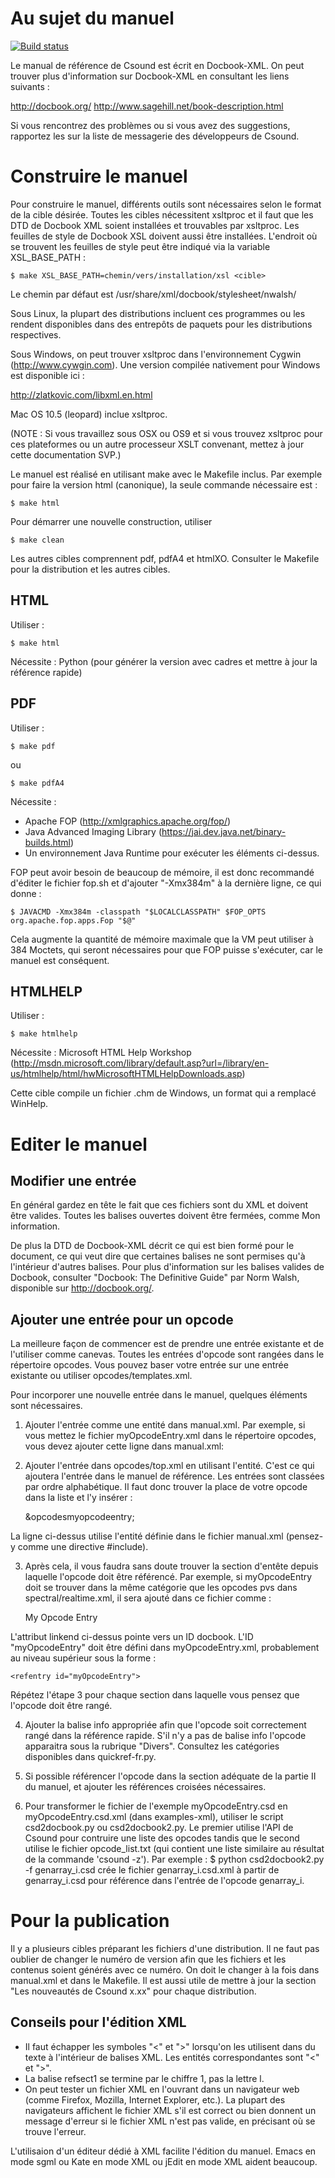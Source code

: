 # Au sujet du manuel 

[![Build status](https://travis-ci.org/csound/manual-fr.svg?branch=master)](https://travis-ci.org/csound/manual-fr)

Le manual de référence de Csound est écrit en Docbook-XML. On peut trouver plus
d'information sur Docbook-XML en consultant les liens suivants :

http://docbook.org/
http://www.sagehill.net/book-description.html

Si vous rencontrez des problèmes ou si vous avez des suggestions, rapportez les
sur la liste de messagerie des développeurs de Csound.


# Construire le manuel

Pour construire le manuel, différents outils sont nécessaires selon le format
de la cible désirée. Toutes les cibles nécessitent xsltproc et il faut que les
DTD de Docbook XML soient installées et trouvables par xsltproc. Les feuilles
de style de Docbook XSL doivent aussi être installées. L'endroit où se trouvent
les feuilles de style peut être indiqué via la variable XSL_BASE_PATH :

    $ make XSL_BASE_PATH=chemin/vers/installation/xsl <cible>

Le chemin par défaut est /usr/share/xml/docbook/stylesheet/nwalsh/

Sous Linux, la plupart des distributions incluent ces programmes ou les rendent
disponibles dans des entrepôts de paquets pour les distributions respectives.

Sous Windows, on peut trouver xsltproc dans l'environnement Cygwin
(http://www.cywgin.com). Une version compilée nativement pour Windows est
disponible ici :

http://zlatkovic.com/libxml.en.html

Mac OS 10.5 (leopard) inclue xsltproc.

(NOTE : Si vous travaillez sous OSX ou OS9 et si vous trouvez xsltproc pour ces
plateformes ou un autre processeur XSLT convenant, mettez à jour cette
documentation SVP.)

Le manuel est réalisé en utilisant make avec le Makefile inclus. Par exemple
pour faire la version html (canonique), la seule commande nécessaire est :

    $ make html

Pour démarrer une nouvelle construction, utiliser

    $ make clean

Les autres cibles comprennent pdf, pdfA4 et htmlXO. Consulter le Makefile pour
la distribution et les autres cibles.


## HTML 

Utiliser :

    $ make html

Nécessite : Python (pour générer la version avec cadres et mettre à jour la
            référence rapide)


## PDF 

Utiliser :

    $ make pdf

ou

    $ make pdfA4

Nécessite : 

* Apache FOP (http://xmlgraphics.apache.org/fop/)
* Java Advanced Imaging Library (https://jai.dev.java.net/binary-builds.html)
* Un environnement Java Runtime pour exécuter les éléments ci-dessus.

FOP peut avoir besoin de beaucoup de mémoire, il est donc recommandé d'éditer le
fichier fop.sh et d'ajouter "-Xmx384m" à la dernière ligne, ce qui donne :

    $ JAVACMD -Xmx384m -classpath "$LOCALCLASSPATH" $FOP_OPTS org.apache.fop.apps.Fop "$@"

Cela augmente la quantité de mémoire maximale que la VM peut utiliser à 384 Moctets,
qui seront nécessaires pour que FOP puisse s'exécuter, car le manuel est conséquent.


## HTMLHELP 

Utiliser :

    $ make htmlhelp

Nécessite : Microsoft HTML Help Workshop
              (http://msdn.microsoft.com/library/default.asp?url=/library/en-us/htmlhelp/html/hwMicrosoftHTMLHelpDownloads.asp)

Cette cible compile un fichier .chm de Windows, un format qui a remplacé WinHelp.


# Editer le manuel

## Modifier une entrée

En général gardez en tête le fait que ces fichiers sont du XML et doivent être
valides. Toutes les balises ouvertes doivent être fermées, comme
<para>Mon information</para>.

De plus la DTD de Docbook-XML décrit ce qui est bien formé pour le document, ce
qui veut dire que certaines balises ne sont permises qu'à l'intérieur d'autres
balises. Pour plus d'information sur les balises valides de Docbook, consulter
"Docbook: The Definitive Guide" par Norm Walsh, disponible sur
http://docbook.org/.


## Ajouter une entrée pour un opcode 

La meilleure façon de commencer est de prendre une entrée existante et de
l'utiliser comme canevas. Toutes les entrées d'opcode sont rangées dans le
répertoire opcodes. Vous pouvez baser votre entrée sur une entrée existante
ou utiliser opcodes/templates.xml.

Pour incorporer une nouvelle entrée dans le manuel, quelques éléments sont
nécessaires.

1. Ajouter l'entrée comme une entité dans manual.xml. Par exemple, si vous
mettez le fichier myOpcodeEntry.xml dans le répertoire opcodes, vous devez
ajouter cette ligne dans manual.xml:

    <!ENTITY opcodesmyopcodeentry SYSTEM "opcodes/myOpcodeEntry.xml">

2. Ajouter l'entrée dans opcodes/top.xml en utilisant l'entité. C'est ce qui
ajoutera l'entrée dans le manuel de référence. Les entrées sont classées par
ordre alphabétique. Il faut donc trouver la place de votre opcode dans la
liste et l'y insérer :

    &opcodesmyopcodeentry;

La ligne ci-dessus utilise l'entité définie dans le fichier manual.xml
(pensez-y comme une directive #include).

3. Après cela, il vous faudra sans doute trouver la section d'entête depuis
laquelle l'opcode doit être référencé. Par exemple, si myOpcodeEntry doit se
trouver dans la même catégorie que les opcodes pvs dans spectral/realtime.xml,
il sera ajouté dans ce fichier comme :
    
    <link linkend="myOpcodeEntry"><citetitle>My Opcode Entry</citetitle></link>

L'attribut linkend ci-dessus pointe vers un ID docbook. L'ID "myOpcodeEntry"
doit être défini dans myOpcodeEntry.xml, probablement au niveau supérieur sous
la forme :

    <refentry id="myOpcodeEntry">

Répétez l'étape 3 pour chaque section dans laquelle vous pensez que l'opcode
doit être rangé.

4. Ajouter la balise info appropriée afin que l'opcode soit correctement rangé
dans la référence rapide. S'il n'y a pas de balise info l'opcode apparaitra sous
la rubrique "Divers". Consultez les catégories disponibles dans quickref-fr.py.

5. Si possible référencer l'opcode dans la section adéquate de la partie II du
manuel, et ajouter les références croisées nécessaires.

6. Pour transformer le fichier de l'exemple myOpcodeEntry.csd en
myOpcodeEntry.csd.xml (dans examples-xml), utiliser le script csd2docbook.py ou
csd2docbook2.py. Le premier utilise l'API de Csound pour contruire une liste
des opcodes tandis que le second utilise le fichier opcode_list.txt (qui contient
une liste similaire au résultat de la commande 'csound -z'). Par exemple :
$ python csd2docbook2.py -f genarray_i.csd crée le fichier genarray_i.csd.xml
à partir de genarray_i.csd pour référence dans l'entrée de l'opcode genarray_i.


# Pour la publication

Il y a plusieurs cibles préparant les fichiers d'une distribution. Il ne faut
pas oublier de changer le numéro de version afin que les fichiers et les
contenus soient générés avec ce numéro. On doit le changer à la fois dans
manual.xml et dans le Makefile. Il est aussi utile de mettre à jour la section
"Les nouveautés de Csound x.xx" pour chaque distribution.

## Conseils pour l'édition XML

* Il faut échapper les symboles "<" et ">" lorsqu'on les utilisent dans du texte
à l'intérieur de balises XML. Les entités correspondantes sont "&lt;" et "&gt;".
* La balise refsect1 se termine par le chiffre 1, pas la lettre l.
* On peut tester un fichier XML en l'ouvrant dans un navigateur web (comme
Firefox, Mozilla, Internet Explorer, etc.). La plupart des navigateurs affichent
le fichier XML s'il est correct ou bien donnent un message d'erreur si le fichier
XML n'est pas valide, en précisant où se trouve l'erreur.

L'utilisaion d'un éditeur dédié à XML facilite l'édition du manuel. Emacs en mode
sgml ou Kate en mode XML ou jEdit en mode XML aident beaucoup.


